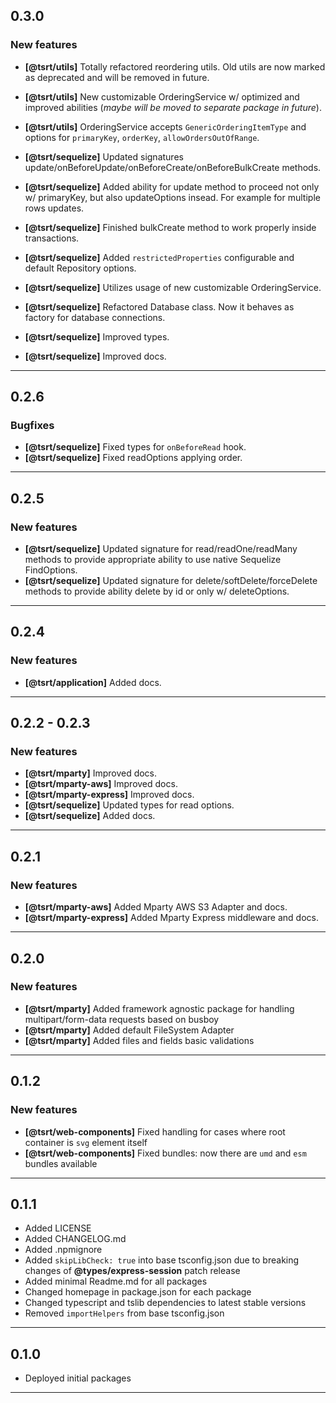 ## 0.3.0

### New features

- __[@tsrt/utils]__ Totally refactored reordering utils. Old utils are now marked as deprecated and will be removed in future.
- __[@tsrt/utils]__ New customizable OrderingService w/ optimized and improved abilities (_maybe will be moved to separate package in future_).
- __[@tsrt/utils]__ OrderingService accepts `GenericOrderingItemType` and options for `primaryKey`, `orderKey`, `allowOrdersOutOfRange`.

- __[@tsrt/sequelize]__ Updated signatures update/onBeforeUpdate/onBeforeCreate/onBeforeBulkCreate methods.
- __[@tsrt/sequelize]__ Added ability for update method to proceed not only w/ primaryKey, but also updateOptions insead. For example for multiple rows updates.
- __[@tsrt/sequelize]__ Finished bulkCreate method to work properly inside transactions.
- __[@tsrt/sequelize]__ Added  `restrictedProperties` configurable and default Repository options.
- __[@tsrt/sequelize]__ Utilizes usage of new customizable OrderingService.
- __[@tsrt/sequelize]__ Refactored Database class. Now it behaves as factory for database connections.
- __[@tsrt/sequelize]__ Improved types.
- __[@tsrt/sequelize]__ Improved docs.

---

## 0.2.6

### Bugfixes

- __[@tsrt/sequelize]__ Fixed types for `onBeforeRead` hook.
- __[@tsrt/sequelize]__ Fixed readOptions applying order.

---

## 0.2.5

### New features

- __[@tsrt/sequelize]__ Updated signature for read/readOne/readMany methods to provide appropriate ability to use native Sequelize FindOptions.
- __[@tsrt/sequelize]__ Updated signature for delete/softDelete/forceDelete methods to provide ability delete by id or only w/ deleteOptions.

---

## 0.2.4

### New features

- __[@tsrt/application]__ Added docs.

---

## 0.2.2 - 0.2.3

### New features

- __[@tsrt/mparty]__ Improved docs.
- __[@tsrt/mparty-aws]__ Improved docs.
- __[@tsrt/mparty-express]__ Improved docs.
- __[@tsrt/sequelize]__ Updated types for read options.
- __[@tsrt/sequelize]__ Added docs.

---

## 0.2.1

### New features

- __[@tsrt/mparty-aws]__ Added Mparty AWS S3 Adapter and docs.
- __[@tsrt/mparty-express]__ Added Mparty Express middleware and docs.

---

## 0.2.0

### New features

- __[@tsrt/mparty]__ Added framework agnostic package for handling multipart/form-data requests based on busboy
- __[@tsrt/mparty]__ Added default FileSystem Adapter
- __[@tsrt/mparty]__ Added files and fields basic validations

---

## 0.1.2

### New features

- __[@tsrt/web-components]__ Fixed handling for cases where root container is `svg` element itself
- __[@tsrt/web-components]__ Fixed bundles: now there are `umd` and `esm` bundles available

---

## 0.1.1

- Added LICENSE
- Added CHANGELOG.md
- Added .npmignore
- Added `skipLibCheck: true` into base tsconfig.json due to breaking changes of __@types/express-session__ patch release
- Added minimal Readme.md for all packages
- Changed homepage in package.json for each package
- Changed typescript and tslib dependencies to latest stable versions
- Removed `importHelpers` from base tsconfig.json

---


## 0.1.0

- Deployed initial packages

---
